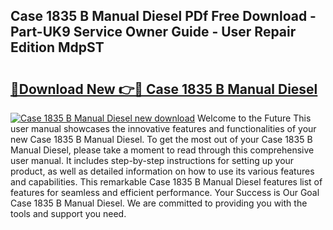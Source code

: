## Case 1835 B Manual Diesel PDf Free Download - Part-UK9 Service Owner Guide - User Repair Edition MdpST

# <h2><a href="http://bc36251.oget.top/?id=Case+1835+B+Manual+Diesel">🔗Download New 👉🔴 Case 1835 B Manual Diesel</a></h2>

[![Case 1835 B Manual Diesel new download](https://i.imgur.com/5g1atiW.png)](http://bc36251.oget.top/?id=Case+1835+B+Manual+Diesel)
Welcome to the Future This user manual showcases the innovative features and functionalities of your new Case 1835 B Manual Diesel. To get the most out of your Case 1835 B Manual Diesel, please take a moment to read through this comprehensive user manual. It includes step-by-step instructions for setting up your product, as well as detailed information on how to use its various features and capabilities. This remarkable Case 1835 B Manual Diesel features list of features for seamless and efficient performance. Your Success is Our Goal Case 1835 B Manual Diesel. We are committed to providing you with the tools and support you need.
